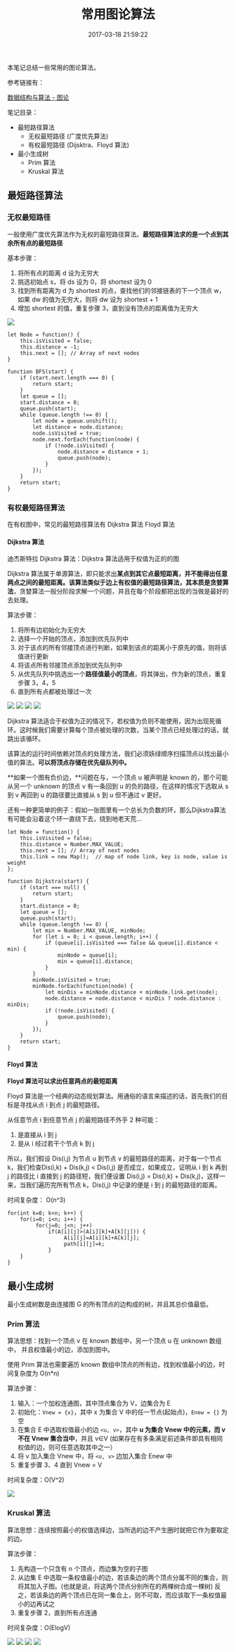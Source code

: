 ﻿---
title: 常用图论算法
date: 2017-03-18 21:59:22
categories: coding
tags:
  - JavaScript
  - graph theory
---

本笔记总结一些常用的图论算法。

参考链接有：

[数据结构与算法 - 图论](https://zhuanlan.zhihu.com/p/25498681)

笔记目录：

* 最短路径算法
    * 无权最短路径 (广度优先算法)
    * 有权最短路径 (Dijsktra、Floyd 算法)
* 最小生成树
    * Prim 算法
    * Kruskal 算法

<!--more-->

## 最短路径算法

### 无权最短路径

一般使用广度优先算法作为无权的最短路径算法。**最短路径算法求的是一个点到其余所有点的最短路径**

基本步骤：

1. 将所有点的距离 d 设为无穷大
2. 挑选初始点 s，将 ds 设为 0，将 shortest 设为 0
3. 找到所有距离为 d 为 shortest 的点，查找他们的邻接链表的下一个顶点 w，如果 dw 的值为无穷大，则将 dw 设为 shortest + 1
4. 增加 shortest 的值，重复步骤 3，直到没有顶点的距离值为无穷大

![](http://pic3.zhimg.com/v2-f38af68ed88323fab87de68cf56be212_b.png)


```
let Node = function() {
    this.isVisited = false;
    this.distance = -1;
    this.next = []; // Array of next nodes
}

function BFS(start) {
    if (start.next.length === 0) {
        return start;
    }
    let queue = [];
    start.distance = 0;
    queue.push(start);
    while (queue.length !== 0) {
        let node = queue.unshift();
        let distance = node.distance;
        node.isVisited = true;
        node.next.forEach(function(node) {
            if (!node.isVisited) {
                node.distance = distance + 1;
                queue.push(node);
            }
        });
    }
    return start;
}
```

### 有权最短路径算法

在有权图中，常见的最短路径算法有 Dijkstra 算法 Floyd 算法

#### Dijkstra 算法

迪杰斯特拉 Dijkstra 算法：Dijkstra 算法适用于权值为正的的图

Dijkstra 算法属于单源算法，即只能求出**某点到其它点最短距离，并不能得出任意两点之间的最短距离。**该算法类似于边上有权值的最短路径算法，其本质是**贪婪算法**，贪婪算法一般分阶段求解一个问题，并且在每个阶段都把出现的当做是最好的去处理。

算法步骤：

1. 将所有边初始化为无穷大
2. 选择一个开始的顶点，添加到优先队列中
3. 对于该点的所有邻接顶点进行判断，如果到该点的距离小于原先的值，则将该值进行更新
4. 将该点所有邻接顶点添加到优先队列中
5. 从优先队列中挑选出一个**路径值最小的顶点**，将其弹出，作为新的顶点，重复步骤 3，4，5
6. 直到所有点都被处理过一次

![](http://pic2.zhimg.com/v2-26c8c539a7197a62e4a356cd9dfda891_b.png)
![](http://pic2.zhimg.com/v2-8396dfb4df2801cd3d10b25f99528bbd_b.png)
![](http://pic2.zhimg.com/v2-624a0f575b509298722914b9849061ed_b.png)
![](http://pic1.zhimg.com/v2-861048c05e812564557b0a68b584e5ec_b.png)

Dijkstra 算法适合于权值为正的情况下，若权值为负则不能使用，因为出现死循环。这时候我们需要计算每个顶点被处理的次数，当某个顶点已经处理过的话，就跳出该循环。

该算法的运行时间依赖对顶点的处理方法，我们必须妖绿顺序扫描顶点以找出最小值的算法。**可以将顶点存储在优先级队列中。**

**如果一个图有负价边，**问题在与，一个顶点 u 被声明是 known 的，那个可能从另一个 unknown 的顶点 v 有一条回到 u 的负的路径，在这样的情况下选取从 s 到 v 再回到 u 的路径要比直接从 s 到 u 但不通过 v 更好。

还有一种更简单的例子：假如一张图里有一个总长为负数的环，那么Dijkstra算法有可能会沿着这个环一直绕下去，绕到地老天荒...

```
let Node = function() {
    this.isVisited = false;
    this.distance = Number.MAX_VALUE;
    this.next = []; // Array of next nodes
    this.link = new Map();  // map of node link, key is node, value is weight
};

function Dijkstra(start) {
    if (start === null) {
        return start;
    } 
    start.distance = 0;
    let queue = [];
    queue.push(start);
    while (queue.length !== 0) {
        let min = Number.MAX_VALUE, minNode;
        for (let i = 0; i < queue.length; i++) {
            if (queue[i].isVisited === false && queue[i].distance < min) {
                minNode = queue[i];
                min = queue[i].distance;
            }
        }
        minNode.isVisited = true;
        minNode.forEach(function(node) {
            let minDis = minNode.distance + minNode.link.get(node);
            node.distance = node.distance < minDis ? node.distance : minDis;
            if (!node.isVisited) {
                queue.push(node);
            }
        });
    }
    return start;
}
```

#### Floyd 算法

**Floyd 算法可以求出任意两点的最短距离**

Floyd 算法是一个经典的动态规划算法。用通俗的语言来描述的话，首先我们的目标是寻找从点 i 到点 j 的最短路径。

从任意节点 i 到任意节点 j 的最短路径不外乎 2 种可能：

1. 是直接从 i 到 j
2. 是从 i 经过若干个节点 k 到 j

所以，我们假设 Dis(i,j) 为节点 u 到节点 v 的最短路径的距离，对于每一个节点 k，我们检查Dis(i,k) + Dis(k,j) < Dis(i,j) 是否成立，如果成立，证明从 i 到 k 再到 j 的路径比 i 直接到 j 的路径短，我们便设置 Dis(i,j) = Dis(i,k) + Dis(k,j)，这样一来，当我们遍历完所有节点 k，Dis(i,j) 中记录的便是 i 到 j 的最短路径的距离。

时间复杂度： O(n^3)

```
for(int k=0; k<n; k++) { 
    for(i=0; i<n; i++) {
         for(j=0; j<n; j++)
             if(A[i][j]>(A[i][k]+A[k][j])) {
                  A[i][j]=A[i][k]+A[k][j];
                  path[i][j]=k;
             } 
    }
} 
```

## 最小生成树

最小生成树数是由连接图 G 的所有顶点的边构成的树，并且其总价值最低。

### Prim 算法

算法思想：找到一个顶点 v 在 known 数组中，另一个顶点 u 在 unknown 数组中， 并且权值最小的边，添加到图中。

使用 Prim 算法也需要遍历 known 数组中顶点的所有边，找到权值最小的边，时间复杂度为 O(n*n)

算法步骤：

1. 输入：一个加权连通图，其中顶点集合为 V，边集合为 E
2. 初始化：`Vnew = {x}`，其中 x 为集合 V 中的任一节点(起始点)，`Enew = {}` 为空
3. 在集合 E 中选取权值最小的边 `<u, v>`，其中 **u 为集合 Vnew 中的元素，而 v 不在 Vnew 集合当中**，并且 v∈V (如果存在有多条满足前述条件即具有相同权值的边，则可任意选取其中之一）
4. 将 v 加入集合 Vnew 中，将 `<u, v>` 边加入集合 Enew 中
5. 重复步骤 3、4 直到 Vnew = V

时间复杂度：O(V^2)

![](http://img.blog.csdn.net/20130430183628159)

### Kruskal 算法

算法思想：连续按照最小的权值选择边，当所选的边不产生圈时就把它作为要取定的边。

算法步骤：

1. 先构造一个只含有 n 个顶点，而边集为空的子图
2. 从边集 E 中选取一条权值最小的边，若该条边的两个顶点分属不同的集合，则将其加入子图。(也就是说，将这两个顶点分别所在的两棵树合成一棵树) 反之，若该条边的两个顶点已在同一集合上，则不可取，而应该取下一条权值最小的边再试之
3. 重复步骤 2，直到所有点连通

时间复杂度：O(ElogV)

![](http://pic1.zhimg.com/v2-67ebcdf2a0cb6da002a0f2ca2d00ee30_b.jpg)
![](http://pic1.zhimg.com/v2-2b9696d89cae9dbac1f19b669d31ef24_b.jpg)
![](http://pic3.zhimg.com/v2-3ac7535fbf1707fee787b89f6145afee_b.jpg)
![](http://pic4.zhimg.com/v2-3782ccd91886fb4c78efa271ed0595bf_b.jpg)
